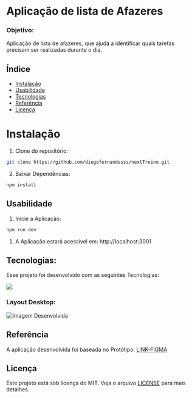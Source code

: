 # Aplicação de lista de Afazeres

<h3>Objetivo:</h3>

<p>Aplicação de lista de afazeres, que ajuda a identificar quais tarefas precisam ser realizadas durante o dia.</p>

## Índice

- [Instalação](#instalação)
- [Usabilidade](#usabilidade)
- [Tecnologias](#tecnologias)
- [Referência](#referência)
- [Licença](#licença)

# Instalação

1. Clone do repositório:

```bash
git clone https://github.com/diegofernandesss/nextTreino.git
```

2. Baixar Dependências:

```bash
npm install
```

## Usabilidade

1. Inicie a Aplicação:

```bash
npm run dev
```

1. A Aplicação estará acessível em: http://localhost:3001

## Tecnologias:

<p>Esse projeto foi desenvolvido com as seguintes Tecnologias:</p>

<p align="left">
  <a href="https://skillicons.dev">
    <img src="https://skillicons.dev/icons?i=nextjs,vercel,nodejs,js,css,figma" />
  </a>
</p>

<h3>Layout Desktop:</h3>

![Imagem Desenvolvida](https://github.com/diegofernandesss/diegofernandesss/assets/88402851/7681524b-ebd4-483e-bf9e-84bf8fe7af3d)

## Referência

A aplicação desenvolvida foi baseada no Protótipo: [LINK-FIGMA](https://www.figma.com/file/OhwPazB8e5zHeDz9zpMcaI/Untitled?type=design&node-id=0-1&mode=design&t=8B8rxfTdEWIXouCV-0)

## Licença

Este projeto está sob licença do MIT. Veja o arquivo [LICENSE](.github/LICENSE.md) para mais detalhes.